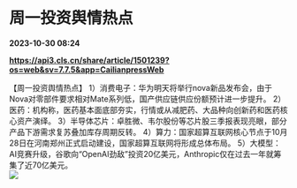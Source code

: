 # 周一投资舆情热点

**2023-10-30 08:24**

**https://api3.cls.cn/share/article/1501239?os=web&sv=7.7.5&app=CailianpressWeb**

【周一投资舆情热点】 1）消费电子：华为明天将举行nova新品发布会，由于Nova对零部件要求相对Mate系列低，国产供应链供应份额预计进一步提升。 2）医药：机构称，医药基本面底部夯实，行情或从减肥药、大品种向创新药和医药核心资产演绎。 3）半导体芯片：卓胜微、韦尔股份等芯片股三季报表现亮眼，部分产品下游需求复苏叠加库存周期反转。 4）算力：国家超算互联网核心节点于10月28日在河南郑州正式启动建设，国家超算互联网将形成总体布局。 5）大模型：AI竞赛升级，谷歌向“OpenAI劲敌”投资20亿美元，Anthropic仅在过去一年就筹集了近70亿美元。  
![](https://img.cls.cn/images/20231030/2t880Pa817.png)